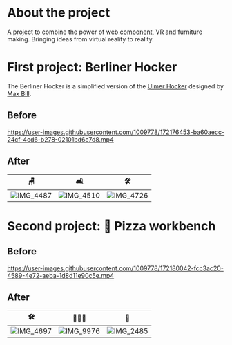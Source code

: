 # About the project
A project to combine the power of [web component](https://aframe.io/), VR and furniture making. 
Bringing ideas from virtual reality to reality. 


# First project: Berliner Hocker 
The Berliner Hocker is a simplified version of the [Ulmer Hocker](https://de.wikipedia.org/wiki/Ulmer_Hocker) designed by [Max Bill](https://de.wikipedia.org/wiki/Max_Bill).
## Before
https://user-images.githubusercontent.com/1009778/172176453-ba60aecc-24cf-4cd6-b278-02101bd6c7d8.mp4

## After 

|  🪑| 🛋 | 🛠 |
| --- | --- |--- |
| ![IMG_4487](https://user-images.githubusercontent.com/1009778/172176392-1500a3d8-77dd-4cd0-9796-581c6594b2a6.jpeg)  | ![IMG_4510](https://user-images.githubusercontent.com/1009778/172176401-c737534e-9c32-4590-9df5-dee8cdab60ec.jpeg)  |![IMG_4726](https://user-images.githubusercontent.com/1009778/172191638-83676b2a-153e-4bd3-9ddd-623338e34c17.jpeg)|  





# Second project: 🍕 Pizza workbench
## Before
https://user-images.githubusercontent.com/1009778/172180042-fcc3ac20-4589-4e72-aeba-1d8d11e90c5e.mp4

## After 

| 🛠 | 👨🏻‍🍳 | 🍕|
| --- | --- |--- |
| ![IMG_4697](https://user-images.githubusercontent.com/1009778/172186264-c580e9aa-8fd7-426d-aad7-18544aa56cfb.jpeg)| ![IMG_9976](https://user-images.githubusercontent.com/1009778/172185493-21f1f908-3a98-4ad7-b786-286b25283827.jpeg)| ![IMG_2485](https://user-images.githubusercontent.com/1009778/172184823-5c29be24-fa6d-4a46-ae57-b3cc8066d5ed.jpeg)| 
